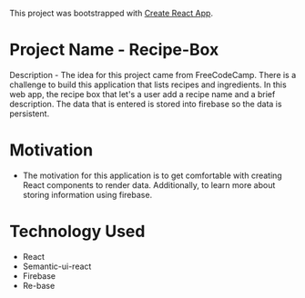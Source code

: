 This project was bootstrapped with [Create React App](https://github.com/facebookincubator/create-react-app).

# Project Name - Recipe-Box

Description - The idea for this project came from FreeCodeCamp. There is a challenge to build this application that lists recipes and ingredients. In this web app, the recipe box that let's a user add a recipe name and a brief description. The data that is entered is stored into firebase so the data is persistent.

# Motivation
  - The motivation for this application is to get comfortable with creating React components to render data. Additionally, to learn more about storing information using firebase.

# Technology Used
 - React
 - Semantic-ui-react
 - Firebase
 - Re-base
